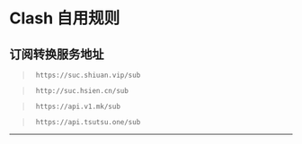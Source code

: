 # Clash 自用规则
## 订阅转换服务地址

>      https://suc.shiuan.vip/sub

>      http://suc.hsien.cn/sub

>      https://api.v1.mk/sub

>      https://api.tsutsu.one/sub


---